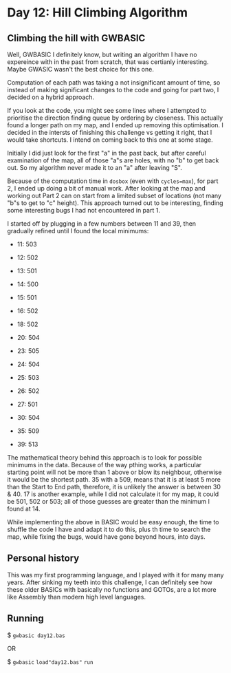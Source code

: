 # Day 12: Hill Climbing Algorithm

## Climbing the hill with GWBASIC

Well, GWBASIC I definitely know, but writing an algorithm I have no expereince with in the past from scratch, that was certianly interesting. Maybe GWASIC wasn't the best choice for this one.

Computation of each path was taking a not insignificant amount of time, so instead of making significant changes to the code and going for part two, I decided on a hybrid approach.

If you look at the code, you might see some lines where I attempted to prioritise the direction finding queue by ordering by closeness. This actually found a longer path on my map, and I ended up removing this optimisation. I decided in the intersts of finishing this challenge vs getting it right, that I would take shortcuts. I intend on coming back to this one at some stage.

Initially I did just look for the first "a" in the past back, but after careful examination of the map, all of those "a"s are holes, with no "b" to get back out. So my algorithm never made it to an "a" after leaving "S".

Because of the computation time in `dosbox` (even with `cycles=max`), for part 2, I ended up doing a bit of manual work. After looking at the map and working out Part 2 can on start from a limited subset of locations (not many "b"s to get to "c" height).  This approach turned out to be interesting, finding some interesting bugs I had not encountered in part 1.

I started off by plugging in a few numbers between 11 and 39, then gradually refined until I found the local minimums:

- 11: 503
- 12: 502
- 13: 501
- 14: 500
- 15: 501
- 16: 502

- 18: 502
- 20: 504
- 23: 505
- 24: 504
- 25: 503
- 26: 502
- 27: 501

- 30: 504

- 35: 509

- 39: 513

The mathematical theory behind this approach is to look for possible minimums in the data. Because of the way pthing works, a particular starting point will not be more than 1 above or blow its neighbour, otherwise it would be the shortest path. 35 with a 509, means that it is at least 5 more than the Start to End path, therefore, it is unlikely the answer is between 30 & 40. 17 is another example, while I did not calculate it for my map, it could be 501, 502 or 503; all of those guesses are greater than the minimum I found at 14.

While implementing the above in BASIC would be easy enough, the time to shuffle the code I have and adapt it to do this, plus th time to search the map, while fixing the bugs, would have gone beyond hours, into days.

## Personal history

This was my first programming language, and I played with it for many many years. After sinking my teeth into this challenge, I can definitely see how these older BASICs with basically no functions and GOTOs, are a lot more like Assembly than modern high level languages.

## Running

$ `gwbasic day12.bas`

OR

$ `gwbasic`
`load"day12.bas"`
`run`
